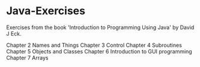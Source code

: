 # Java-Exercises
Exercises from the book 'Introduction to Programming Using Java' by David J Eck.

Chapter 2 Names and Things
Chapter 3 Control 
Chapter 4 Subroutines
Chapter 5 Objects and Classes
Chapter 6 Introduction to GUI programming
Chapter 7 Arrays
